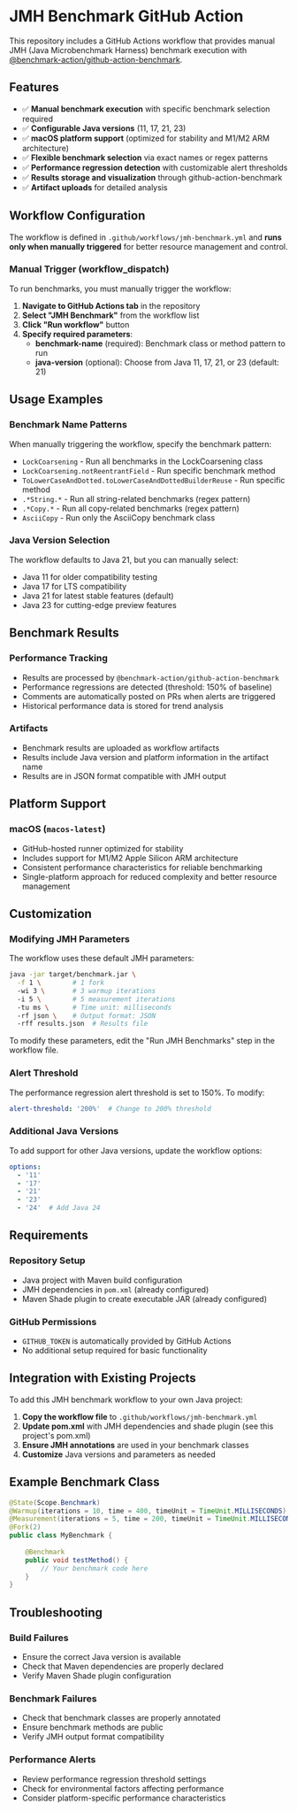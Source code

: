 # JMH Benchmark GitHub Action

This repository includes a GitHub Actions workflow that provides manual JMH (Java Microbenchmark Harness) benchmark execution with [@benchmark-action/github-action-benchmark](https://github.com/benchmark-action/github-action-benchmark).

## Features

- ✅ **Manual benchmark execution** with specific benchmark selection required
- ✅ **Configurable Java versions** (11, 17, 21, 23) 
- ✅ **macOS platform support** (optimized for stability and M1/M2 ARM architecture)
- ✅ **Flexible benchmark selection** via exact names or regex patterns
- ✅ **Performance regression detection** with customizable alert thresholds
- ✅ **Results storage and visualization** through github-action-benchmark
- ✅ **Artifact uploads** for detailed analysis

## Workflow Configuration

The workflow is defined in `.github/workflows/jmh-benchmark.yml` and **runs only when manually triggered** for better resource management and control.

### Manual Trigger (workflow_dispatch)
To run benchmarks, you must manually trigger the workflow:

1. **Navigate to GitHub Actions tab** in the repository
2. **Select "JMH Benchmark"** from the workflow list
3. **Click "Run workflow"** button
4. **Specify required parameters**:
   - **benchmark-name** (required): Benchmark class or method pattern to run
   - **java-version** (optional): Choose from Java 11, 17, 21, or 23 (default: 21)

## Usage Examples

### Benchmark Name Patterns
When manually triggering the workflow, specify the benchmark pattern:

- `LockCoarsening` - Run all benchmarks in the LockCoarsening class
- `LockCoarsening.notReentrantField` - Run specific benchmark method
- `ToLowerCaseAndDotted.toLowerCaseAndDottedBuilderReuse` - Run specific method
- `.*String.*` - Run all string-related benchmarks (regex pattern)
- `.*Copy.*` - Run all copy-related benchmarks (regex pattern)
- `AsciiCopy` - Run only the AsciiCopy benchmark class

### Java Version Selection
The workflow defaults to Java 21, but you can manually select:
- Java 11 for older compatibility testing
- Java 17 for LTS compatibility
- Java 21 for latest stable features (default)
- Java 23 for cutting-edge preview features

## Benchmark Results

### Performance Tracking
- Results are processed by `@benchmark-action/github-action-benchmark`
- Performance regressions are detected (threshold: 150% of baseline)
- Comments are automatically posted on PRs when alerts are triggered
- Historical performance data is stored for trend analysis

### Artifacts
- Benchmark results are uploaded as workflow artifacts
- Results include Java version and platform information in the artifact name
- Results are in JSON format compatible with JMH output

## Platform Support

### macOS (`macos-latest`) 
- GitHub-hosted runner optimized for stability
- Includes support for M1/M2 Apple Silicon ARM architecture
- Consistent performance characteristics for reliable benchmarking
- Single-platform approach for reduced complexity and better resource management

## Customization

### Modifying JMH Parameters
The workflow uses these default JMH parameters:
```bash
java -jar target/benchmark.jar \
  -f 1 \        # 1 fork
  -wi 3 \       # 3 warmup iterations  
  -i 5 \        # 5 measurement iterations
  -tu ms \      # Time unit: milliseconds
  -rf json \    # Output format: JSON
  -rff results.json  # Results file
```

To modify these parameters, edit the "Run JMH Benchmarks" step in the workflow file.

### Alert Threshold
The performance regression alert threshold is set to 150%. To modify:

```yaml
alert-threshold: '200%'  # Change to 200% threshold
```

### Additional Java Versions
To add support for other Java versions, update the workflow options:

```yaml
options:
  - '11'
  - '17' 
  - '21'
  - '23'
  - '24'  # Add Java 24
```

## Requirements

### Repository Setup
- Java project with Maven build configuration
- JMH dependencies in `pom.xml` (already configured)
- Maven Shade plugin to create executable JAR (already configured)

### GitHub Permissions
- `GITHUB_TOKEN` is automatically provided by GitHub Actions
- No additional setup required for basic functionality

## Integration with Existing Projects

To add this JMH benchmark workflow to your own Java project:

1. **Copy the workflow file** to `.github/workflows/jmh-benchmark.yml`
2. **Update pom.xml** with JMH dependencies and shade plugin (see this project's pom.xml)
3. **Ensure JMH annotations** are used in your benchmark classes
4. **Customize** Java versions and parameters as needed

## Example Benchmark Class

```java
@State(Scope.Benchmark)
@Warmup(iterations = 10, time = 400, timeUnit = TimeUnit.MILLISECONDS)
@Measurement(iterations = 5, time = 200, timeUnit = TimeUnit.MILLISECONDS)
@Fork(2)
public class MyBenchmark {
    
    @Benchmark
    public void testMethod() {
        // Your benchmark code here
    }
}
```

## Troubleshooting

### Build Failures
- Ensure the correct Java version is available
- Check that Maven dependencies are properly declared
- Verify Maven Shade plugin configuration

### Benchmark Failures  
- Check that benchmark classes are properly annotated
- Ensure benchmark methods are public
- Verify JMH output format compatibility

### Performance Alerts
- Review performance regression threshold settings
- Check for environmental factors affecting performance
- Consider platform-specific performance characteristics